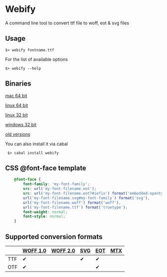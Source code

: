 # Webify

A command line tool to convert ttf file to woff, eot & svg files

## Usage

    $> webify fontname.ttf

For the list of available options

    $> webify --help

## Binaries

[mac 64 bit](https://sourceforge.net/projects/webify/files/mac/webify/download)

[linux 64 bit](https://sourceforge.net/projects/webify/files/linux/webify/download)

[linux 32 bit](https://sourceforge.net/projects/webify/files/linux32/webify/download)

[windows 32 bit](https://sourceforge.net/projects/webify/files/windows/webify.exe/download)

[old versions](https://sourceforge.net/projects/webify/files/)

You can also install it via cabal

     $> cabal install webify


## CSS @font-face template

````css
    @font-face {
        font-family: 'my-font-family';
        src: url('my-font-filename.eot');
        src: url('my-font-filename.eot?#iefix') format('embedded-opentype'),
        url('my-font-filename.svg#my-font-family') format('svg'),
        url('my-font-filename.woff') format('woff'),
        url('my-font-filename.ttf') format('truetype');
        font-weight: normal;
        font-style: normal;
    }
````

## Supported conversion formats

|         | [WOFF 1.0][w1] | [WOFF 2.0][w2] | [SVG][svg]  | [EOT][eot]  | [MTX][mtx]   |
|-------|----------------------|---------------------|----------------|----------------|-----------------|
| TTF |            ✔            |                           |        ✔         |          ✔       |                     |
| OTF |           ✔             |                           |                   |           ✔       |                    |


[w1]: http://www.w3.org/TR/WOFF/
[w2]: http://www.w3.org/TR/WOFF2/
[svg]: http://www.w3.org/TR/SVG/fonts.html
[eot]: http://www.w3.org/Submission/EOT/
[mtx]: http://www.w3.org/Submission/MTX/
